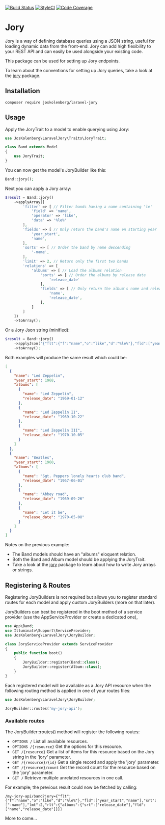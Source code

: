 [![Build Status](https://travis-ci.org/joskolenberg/laravel-jory.svg?branch=master)](https://travis-ci.org/joskolenberg/laravel-jory)
[![StyleCI](https://github.styleci.io/repos/148323995/shield?branch=master)](https://github.styleci.io/repos/148323995)
[![Code Coverage](https://codecov.io/gh/joskolenberg/laravel-jory/branch/master/graph/badge.svg)](https://codecov.io/gh/joskolenberg/laravel-jory/branch/master/graph/badge.svg)

# Jory
Jory is a way of defining database queries using a JSON string, useful for loading dynamic data from the front-end. Jory can add high flexibility to your REST API and can easily be used alongside your existing code.

This package can be used for setting up Jory endpoints.

To learn about the conventions for setting up Jory queries, take a look at the [jory](https://packagist.org/packages/joskolenberg/jory) package.

## Installation
```
composer require joskolenberg/laravel-jory
```

## Usage
Apply the JoryTrait to a model to enable querying using Jory:
```php
use JosKolenberg\LaravelJory\Traits\JoryTrait;

class Band extends Model
{
    use JoryTrait;
}
```

You can now get the model's JoryBuilder like this:
```php
Band::jory();
```

Next you can apply a Jory array:
```php
$result = Band::jory()
    ->applyArray([
        'filter' => [ // Filter bands having a name containing 'le'
            'field' => 'name',
            'operator' => 'like',
            'data' => '%le%'
        ],
        'fields' => [ // Only return the band's name en starting year
            'year_start',
            'name',
        ],
        'sorts' => [ // Order the band by name descending
            '-name',
        ],
        'limit' => 2, // Return only the first two bands
        'relations' => [
            'albums' => [ // Load the albums relation
                'sorts' => [ // Order the albums by release date
                    'release_date'
                ],
                'fields' => [ // Only return the album's name and release date
                    'name',
                    'release_date',
                ],
            ]
        ]
    ])
    ->toArray();
```
Or a Jory Json string (minified):
```php
$result = Band::jory()
    ->applyJson('{"flt":{"f":"name","o":"like","d":"%le%"},"fld":["year_start","name"],"srt":["-name"],"lmt":2,"rlt":{"albums":{"srt":["release_date"],"fld":["name","release_date"]}}}')
    ->toArray();
```

Both examples will produce the same result which could be:
```json
[
  {
    "name": "Led Zeppelin",
    "year_start": 1968,
    "albums": [
      {
        "name": "Led Zeppelin",
        "release_date": "1969-01-12"
      },
      {
        "name": "Led Zeppelin II",
        "release_date": "1969-10-22"
      },
      {
        "name": "Led Zeppelin III",
        "release_date": "1970-10-05"
      }
    ]
  },
  {
    "name": "Beatles",
    "year_start": 1960,
    "albums": [
      {
        "name": "Sgt. Peppers lonely hearts club band",
        "release_date": "1967-06-01"
      },
      {
        "name": "Abbey road",
        "release_date": "1969-09-26"
      },
      {
        "name": "Let it be",
        "release_date": "1970-05-08"
      }
    ]
  }
]
```

Notes on the previous example:
- The Band models should have an "albums" eloquent relation.
- Both the Band and Album model should be applying the JoryTrait.
- Take a look at the [jory](https://packagist.org/packages/joskolenberg/jory) package to learn about how to write Jory arrays or strings.

## Registering & Routes
Registering JoryBuilders is not required but allows you to register standard routes for each model and apply custom JoryBuilders (more on that later).

JoryBuilders can best be registered in the boot method of a service provider (use the AppServiceProvider or create a dedicated one),
```php
use App\Band;
use Illuminate\Support\ServiceProvider;
use JosKolenberg\LaravelJory\JoryBuilder;

class JoryServiceProvider extends ServiceProvider
{
    public function boot()
    {
        JoryBuilder::register(Band::class);
        JoryBuilder::register(Album::class);
    }
}
```

Each registered model will be available as a Jory API resource when the following routing method is applied in one of your routes files:
```php
use JosKolenberg\LaravelJory\JoryBuilder;

JoryBuilder::routes('my-jory-api');
```

### Available routes
The JoryBuilder::routes() method will register the following routes:
- ```OPTIONS /``` List all available resources.
- ```OPTIONS /{resource}``` Get the options for this resource.
- ```GET /{resource}``` Get a list of items for this resource based on the Jory string in the 'jory' parameter.
- ```GET /{resource}/{id}``` Get a single record and apply the 'jory' parameter. 
- ```GET /{resource}/count``` Get the record count for the resource based on the 'jory' parameter.
- ```GET /``` Retrieve multiple unrelated resources in one call.

For example; the previous result could now be fetched by calling:
```
/my-jory-api/band?jory={"flt":{"f":"name","o":"like","d":"%le%"},"fld":["year_start","name"],"srt":["-name"],"lmt":2,"rlt":{"albums":{"srt":["release_date"],"fld":["name","release_date"]}}}
```

More to come...